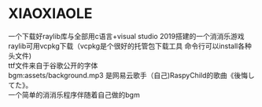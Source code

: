 # XIAOXIAOLE
一个下载好raylib库与全部用c语言+visual studio 2019搭建的一个消消乐游戏<br />
raylib可用vcpkg下载（vcpkg是个很好的托管包下载工具 命令行可以install各种头文件)<br />
ttf文件来自于谷歌公开的字体<br />
bgm:assets/background.mp3 是网易云歌手（自己)RaspyChild的歌曲《後悔してた》。<br />
一个简单的消消乐程序伴随着自己做的bgm
